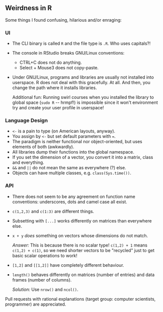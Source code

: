 ## Weirdness in R

Some things I found confusing, hilarious and/or enraging:

### UI

 * The CLI binary is called `R` and the file type is `.R`.
   Who uses capitals?!
 * The console in RStudio breaks GNU/Linux conventions:

    * CTRL+C does not do anything.
    * Select + Mouse3 does not copy-paste.
 * Under GNU/Linux, programs and libraries are usually not installed into
   userspace. R does not deal with this gracefully. At all.
   And then, you change the path where it installs libraries.

   Additional fun: Running swirl courses when you installed the library
   to global space (`sudo R` -- hrmpf!) is impossible since it won't environment
   try and create your user profile in userspace!

### Language Design

 * `<-` is a pain to type (on American layouts, anyway).
 * You assign by `<-` but set default parameters with `=`.
 * The paradigm is neither functional nor object-oriented,
   but uses elements of both (awkwardly).
 * All libraries dump their functions into the global namespace.
 * If you set the dimension of a vector, you convert it into a matrix,
   class and everything.
 * `&&` and `||` do not mean the same as everywhere (?) else.
 * Objects can have multiple classes, e.g. `class(Sys.time())`.

### API

 * There does not seem to be any agreement on function name conventions:
   underscores, dots and camel case all exist.
 * `c(1,2,3)` and `c(1:3)` are different things.
 * Subsetting with `[...]` works differently on matrices than everywhere else.
 * `x + y` *does* something on vectors whose dimensions do not match.

   *Answer:* This is because there is no scalar type! `c(1,2) + 1` means
   `c(1,2) + c(1)`, so we need shorter vectors to be "recycled" just to
   get basic scalar operations to work!
 * `[1,2]` and `[[1,2]]` have completely different behaviour.
 * `length()` behaves differently on matrices (number of entries)
   and data frames (number of columns).

   *Solution:* Use `nrow()` and `ncol()`.

Pull requests with rational explanations
(target group: computer scientists, programmer)
are appreciated.
